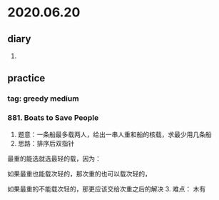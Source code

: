 # 2020.06.20
## diary
1. 
## practice
### tag: greedy medium
### 881. Boats to Save People
1. 题意：一条船最多载两人，给出一串人重和船的核载，求最少用几条船
2. 思路：排序后双指针

最重的能选就选最轻的载，因为：

如果最重也能载次轻的，那次重的也可以载次轻的，

如果最重的不能载次轻的，那更应该交给次重之后的解决
3. 难点： 木有

